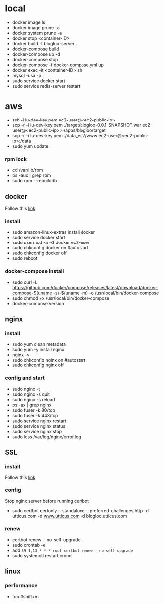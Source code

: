 # local
- docker image ls
- docker image prune -a
- docker system prune -a
- docker stop \<container-ID\>
- docker build -t blogloo-server .
- docker-compose build
- docker-compose up -d
- docker-compose stop
- docker-compose -f docker-compose.yml up
- docker exec -it \<container-ID\> sh
- mysql -usa -p
- sudo service docker start
- sudo service redis-server restart

# aws
- ssh -i lu-dev-key.pem ec2-user@\<ec2-public-ip\>
- scp -r -i lu-dev-key.pem ./target/blogloo-0.0.1-SNAPSHOT.war ec2-user@\<ec2-public-ip\>:~/apps/blogloo/target
- scp -r -i lu-dev-key.pem ./data_ec2/www ec2-user@\<ec2-public-ip\>:/data
- sudo yum update
### rpm lock
- cd /var/lib/rpm
- ps -aux | grep rpm
- sudo rpm --rebuilddb
## docker
Follow this [link](https://gist.github.com/npearce/6f3c7826c7499587f00957fee62f8ee9)
### install
- sudo amazon-linux-extras install docker
- sudo service docker start
- sudo usermod -a -G docker ec2-user
- sudo chkconfig docker on #autostart
- sudo chkconfig docker off
- sudo reboot
### docker-compose install
- sudo curl -L https://github.com/docker/compose/releases/latest/download/docker-compose-$(uname -s)-$(uname -m) -o /usr/local/bin/docker-compose
- sudo chmod +x /usr/local/bin/docker-compose
- docker-compose version
## nginx
### install
- sudo yum clean metadata
- sudo yum -y install nginx
- nginx -v
- sudo chkconfig nginx on #autostart
- sudo chkconfig nginx off
### config and start
- sudo nginx -t
- sudo nginx -s quit
- sudo nginx -s reload
- ps -ax | grep nginx
- sudo fuser -k 80/tcp
- sudo fuser -k 443/tcp
- sudo service nginx restart
- sudo service nginx status
- sudo service nginx stop
- sudo less /var/log/nginx/error.log
## SSL
### install
Follow this [link](https://docs.aws.amazon.com/AWSEC2/latest/UserGuide/SSL-on-amazon-linux-2.html#letsencrypt)
### config
Stop nginx server before running certbot
- sudo certbot certonly --standalone --preferred-challenges http -d utticus.com -d www.utticus.com -d blogloo.utticus.com
### renew
- certbot renew --no-self-upgrade
- sudo crontab -e
- add `59 1,13 * * * root certbot renew --no-self-upgrade`
- sudo systemctl restart crond
## linux
### performance
- top #shift+m
